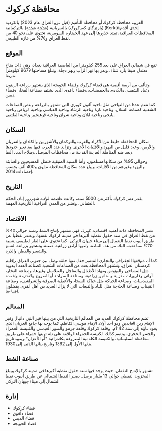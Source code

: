 # محافظة كركوك

العربية محافظة كركوك أو محافظة التأميم (قبل غزو العراق عام 2003) بالكردية (پارێزگای کەرکووک) بالسريانية (ܣܠܘܟ ܣܠܘܟ) بالتركمانية (Kerkükإحدى أقدم المحافظات العراقية، تمتد جذورها إلى عهد الحضارة السومرية، تحتوي على نحو 40 من نفط العراق و70% من غازه الطبيعي.

## الموقع

تقع في شمالي العراق على بعد 255 كيلومترا من العاصمة العراقية بغداد، وهي ذات مناخ معتدل صيفا بارد شتاء، ويمر بها نهر الزاب ونهر دجلة، وتبلغ مساحتها 9679 كيلومترا مربعا.

وتتألف من أربعة أقضية هي قضاء كركوك وقضاء الحويجة الذي يشتهر بزراعة الزيتون وعباد الشمس والكروم والحمضيات، وقضاء داقوق الذي يشتهر بصناعة الفخار وقضاء دبس.

كما تضم عددا من النواحي مثل ناحية آلتون كوبري التي تشتهر بالزراعة وبعض الصناعات الشعبية كصناعة السلال. وناحية تازة وناحية الرشاد وناحية العباسي وناحية الرياض وناحية يايجي وناحية ليلان وناحية شوان وناحية قرهنجير وناحية الملتقى.

## السكان

سكان المحافظة خليط من الأكراد والعرب والتركمان والأشوريين والكلدان والسريان والأرمن، وعدد قليل من اليهود والأقليات الأخرى. وتزايد عدد العرب فيها بعد تغير حدودها وبعد ضم المناطق العربية القريبة من محافظات الموصل وصلاح الدين إليها.

وحوالي 95% من سكانها مسلمون، وأما النسبة المتبقية فتمثل المسيحيين والصابئة واليهود وغيرهم من الأقليات. ويبلغ عدد سكان المحافظة مليون و400 ألف بحسب إحصاءات 2014.

## التاريخ

يقدر عمر كركوك بأكثر من 5000 سنة، وكانت عاصمة لولاية شهرزور إبان الحكم العثماني، وتعتبر من المدن العراقية التاريخية المهمة.

## الاقتصاد

تعتبر المحافظة ذات أهمية اقتصادية كبيرة، فهي تشتهر بإنتاج النفط وتضم حوالي 40% من نفط العراق في ستة حقول نفطية أكبرها في مدينة كركوك نفسها. ويصدر نفطها عن طريق أنبوب نفط الشمال إلى ميناء جيهان التركي. كما تحتوي على الغاز الطبيعي بنسبة 70% مما تنتجه البلاد من هذه المادة، ولديها أراض زراعية خصبة. وتشتهر بزراعة القمح والشعير والقطن والذرة.

كما أن موقعها الجغرافي والتجاري المتميز جعل منها حلقة وصل بين جنوبي العراق وإقليم كردستان العراق. وتشتهر المحافظة بعدد من الصناعات الشعبية كصناعة العدد اليدوية مثل المساحي والفؤوس ومهاد الأطفال والمناجل والسلاسل وغيرها، وصناعة الفخار، أواني وقارورات منزلية وسنادين زراعية، وصناعة السراجة أو السروج والأحزمة وأغمدة المسدسات، وصناعة الحياكة مثل حياكة السجاد والأغطية الصوفية والشراشف، وصناعة القبقاب وصناعة الحلاجة مثل اللباد والقبعات التي لا يزال العديد من أهل القرى يفضلون اقتناءها.

## المعالم

تضم محافظة كركوك العديد من المعالم التاريخية التي من بينها قبر النبي دانيال وقبر الإمام زين العابدين وهو أحد أولاد الإمام موسى الكاظم. كما يوجد بها جامع العريان الذي يعود بناؤه إلى سنة 1142م، وقلعة كركوك وقلعة جرمو والسور العباسي والكنيسة الحمراء والجسر الحجري. وتضم كذلك الكنيسة الحمراء الواقعة على تلة تربتها حمراء على طريق محافظة السليمانية، والكنيسة الكلدانية المعروفة بكاتدرائية "أم الأحزان" ويعود تاريخ بنائها الأول إلى 1862 وتاريخ بنائها الثاني إلى 1930.

## صناعة النفط

تشتهر بالإنتاج النفطي، حيث يوجد فيها ستة حقول نفطية أكبرها في مدينة كركوك ويبلغ المخزون النفطي حوالي 13 مليار برميل. يصدر النفط الشمالي عن طريق أنبوب نفط الشمال إلى ميناء جيهان التركي

## إدارة

- قضاء كركوك
- قضاء داقوق
- قضاء الدبس
- قضاء الحويجة
